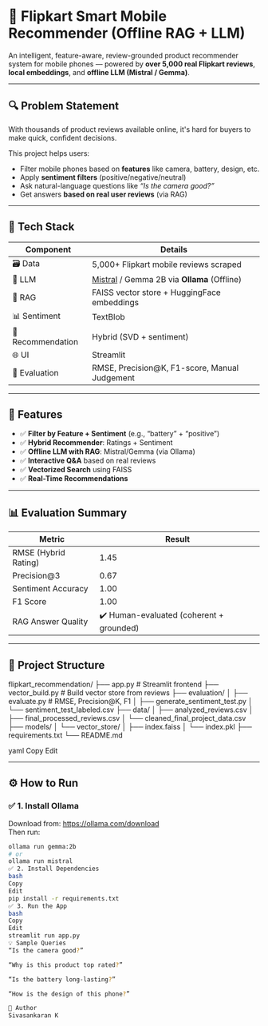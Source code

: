 # 📱 Flipkart Smart Mobile Recommender (Offline RAG + LLM)

An intelligent, feature-aware, review-grounded product recommender system for mobile phones — powered by **over 5,000 real Flipkart reviews**, **local embeddings**, and **offline LLM (Mistral / Gemma)**.

---

## 🔍 Problem Statement

With thousands of product reviews available online, it's hard for buyers to make quick, confident decisions.

This project helps users:
- Filter mobile phones based on **features** like camera, battery, design, etc.
- Apply **sentiment filters** (positive/negative/neutral)
- Ask natural-language questions like _“Is the camera good?”_
- Get answers **based on real user reviews** (via RAG)

---

## 🧠 Tech Stack

| Component | Details |
|----------|---------|
| 🗃️ Data | 5,000+ Flipkart mobile reviews scraped |
| 💬 LLM | [Mistral](https://ollama.com/library/mistral) / Gemma 2B via **Ollama** (Offline) |
| 🔎 RAG | FAISS vector store + HuggingFace embeddings |
| 📊 Sentiment | TextBlob |
| 🧠 Recommendation | Hybrid (SVD + sentiment) |
| 🌐 UI | Streamlit |
| 🧪 Evaluation | RMSE, Precision@K, F1-score, Manual Judgement |

---

## 🚀 Features

- ✅ **Filter by Feature + Sentiment** (e.g., “battery” + “positive”)
- ✅ **Hybrid Recommender**: Ratings + Sentiment
- ✅ **Offline LLM with RAG**: Mistral/Gemma (via Ollama)
- ✅ **Interactive Q&A** based on real reviews
- ✅ **Vectorized Search** using FAISS
- ✅ **Real-Time Recommendations**

---

## 📊 Evaluation Summary

| Metric              | Result |
|---------------------|--------|
| RMSE (Hybrid Rating) | 1.45   |
| Precision@3          | 0.67   |
| Sentiment Accuracy   | 1.00   |
| F1 Score             | 1.00   |
| RAG Answer Quality   | ✔️ Human-evaluated (coherent + grounded) |

---

## 📁 Project Structure
flipkart_recommendation/
├── app.py # Streamlit frontend
├── vector_build.py # Build vector store from reviews
├── evaluation/
│ ├── evaluate.py # RMSE, Precision@K, F1
│ ├── generate_sentiment_test.py
│ └── sentiment_test_labeled.csv
├── data/
│ ├── analyzed_reviews.csv
│ ├── final_processed_reviews.csv
│ └── cleaned_final_project_data.csv
├── models/
│ └── vector_store/
│ ├── index.faiss
│ └── index.pkl
├── requirements.txt
└── README.md

yaml
Copy
Edit

---

## ⚙️ How to Run

### ✅ 1. Install Ollama

Download from: https://ollama.com/download  
Then run:

```bash
ollama run gemma:2b
# or
ollama run mistral
✅ 2. Install Dependencies
bash
Copy
Edit
pip install -r requirements.txt
✅ 3. Run the App
bash
Copy
Edit
streamlit run app.py
💡 Sample Queries
“Is the camera good?”

“Why is this product top rated?”

“Is the battery long-lasting?”

“How is the design of this phone?”

📝 Author
Sivasankaran K
